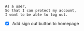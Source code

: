 ```
As a user,
So that I can protect my account,
I want to be able to log out.
```

- [X] Add sign out button to homepage